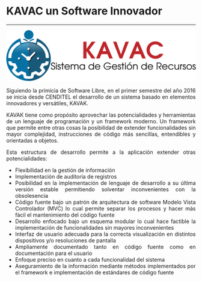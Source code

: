 # KAVAC un Software Innovador
*****************************
<div style="text-align: justify;" >

![Screenshot](../img/logokavac.png#imagen)

   Siguiendo la primicia de Software Libre, en el primer semestre del año 2016 se inicia desde CENDITEL el desarrollo de un sistema basado en elementos innovadores y versátiles, KAVAK. 

   KAVAK tiene como propósito aprovechar las potencialidades y herramientas de un lenguaje de programación y un framework moderno. Un framework que permite entre otras cosas la posibilidad de extender funcionalidades sin mayor complejidad, instrucciones de código más sencillas, entendibles y orientadas a objetos. 
 

Esta estructura de desarrollo permite a la aplicación extender otras potencialidades: 

   - Flexibilidad en la gestión de información 
   - Implementación de auditoria de registros
   - Posibilidad en la implementación de lenguaje de desarrollo a su última versión estable permitiendo solventar inconvenientes con la obsolesencia 
   - Código fuente bajo un patrón de arquitectura de software Modelo Vista Controlador (MVC) lo cual permite separar los procesos y hacer más fácil el mantenimiento del código fuente
   - Desarrollo enfocado bajo un esquema modular lo cual hace factible la implementación de funcionalidades sin mayores inconvenientes
   - Interfaz de usuario adecuada para la correcta visualización en distintos dispositivos y/o resoluciones de pantalla 
   - Ampliamente documentado tanto en código fuente como en documentación para el usuario
   - Enfoque preciso en cuanto a cada funcionalidad del sistema
   - Aseguramiento de la información mediante métodos implementados por el framework e implementación de estándares de código fuente

</div>